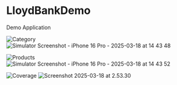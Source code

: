 # LloydBankDemo
 Demo Application

 ![Category]()
![Simulator Screenshot - iPhone 16 Pro - 2025-03-18 at 14 43 48](https://github.com/user-attachments/assets/21d1ac37-e248-4342-99c1-c453df1cebbd)  

 ![Products]()
 ![Simulator Screenshot - iPhone 16 Pro - 2025-03-18 at 14 43 52](https://github.com/user-attachments/assets/0bb61f1f-367b-4cdd-963a-5d410724be96)  



 
 ![Coverage]()
![Screenshot 2025-03-18 at 2.53.30](https://github.com/user-attachments/assets/7cb684cb-15cd-4c5d-9995-22516859fe17)

